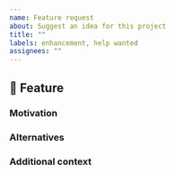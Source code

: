 ```yaml
---
name: Feature request
about: Suggest an idea for this project
title: ""
labels: enhancement, help wanted
assignees: ""
---
```


## 🚀 Feature

### Motivation

<!-- Please outline the motivation for the proposal. Is your feature request related to a problem? e.g., I'm always frustrated when [...]. If this is related to another GitHub issue, please link here too -->

### Alternatives

<!-- A clear and concise description of any alternative solutions or features you've considered, if any. -->

### Additional context

<!-- Add any other context or screenshots about the feature request here. -->
